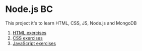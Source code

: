 # Node.js BC

This project it's to learn HTML, CSS, JS, Node.js and MongoDB

1. [HTML exercises](html)
2. [CSS  exercises](css)
3. [JavaScript exercises](js)
